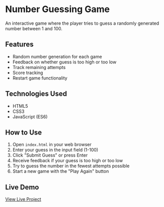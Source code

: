 # Number Guessing Game

An interactive game where the player tries to guess a randomly generated number between 1 and 100.

## Features

- Random number generation for each game
- Feedback on whether guess is too high or too low
- Track remaining attempts
- Score tracking
- Restart game functionality

## Technologies Used

- HTML5
- CSS3
- JavaScript (ES6)

## How to Use

1. Open `index.html` in your web browser
2. Enter your guess in the input field (1-100)
3. Click "Submit Guess" or press Enter
4. Receive feedback if your guess is too high or too low
5. Try to guess the number in the fewest attempts possible
6. Start a new game with the "Play Again" button

## Live Demo

[View Live Project](https://WaqarAhmedDev.github.io/NumberGuessingGame/)